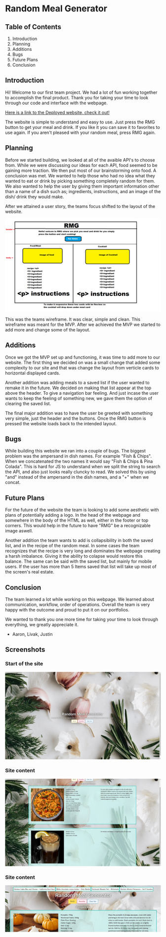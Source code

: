 # Random Meal Generator

## Table of Contents
1. Introduction
2. Planning
3. Additions
4. Bugs
5. Future Plans
6. Conclusion

## Introduction

Hi! Welcome to our first team project. We had a lot of fun working together to accomplish the final product. Thank you for taking your time to look through our code and interface with the webpage.

[Here is a link to the Deployed website, check it out!](https://huirayj.github.io/random-meal-generator/)

The website is simple to understand and easy to use. Just press the RMG button to get your meal and drink. If you like it you can save it to favorites to use again. If you aren't pleased with your random meal, press RMG again. 

## Planning

Before we started building, we looked at all of the avaible API's to choose from. While we were discussing our ideas for each API, food seemed to be gaining more traction. We then put most of our brainstorming onto food. A conclusion was met. We wanted to help those who had no idea what they wanted to eat or drink by picking something completely random for them. We also wanted to help the user by giving them important information other than a name of a dish such as; ingredients, instructions, and an image of the dish/ drink they would make. 

After we attained a user story, the teams focus shifted to the layout of the website. 

![wireframe of website](./assets/images/01-proj-wireframe.png)

This was the teams wireframe. It was clear, simple and clean. This wireframe was meant for the MVP. After we achieved the MVP we started to add more and change some of the layout.

## Additions 

Once we got the MVP set up and functioning, it was time to add more to our website. The first thing we decided on was a small change that added some complexity to our site and that was change the layout from verticle cards to horizontal displayed cards. 

Another addition was adding meals to a saved list if the user wanted to remake it in the future. We decided on making that list appear at the top above the header. To give a navigation bar feeling. And just incase the user wants to keep the feeling of something new, we gave them the option of clearing the saved list. 

The final major addition was to have the user be greeted with something very simple, just the header and the buttons. Once the RMG button is pressed the website loads back to the intended layout. 

## Bugs 

While building this website we ran into a couple of bugs. The biggest problem was the ampersand in dish names. For example "Fish & Chips". When we concatenated the two names it would say "Fish & Chips & Pina Colada". This is hard for JS to understand when we split the string to search the API, and also just looks really cluncky to read. We solved this by using "and" instead of the ampersand in the dish names, and a "+" when we concat.

## Future Plans

For the future of the website the team is looking to add some aesthetic with plans of potentially adding a logo. In the head of the webpage and somewhere in the body of the HTML as well, either in the footer or top corners. This would help in the future to have "RMG" be a recognizable image aswell.

Another addition the team wants to add is collapsibility in both the saved list, and in the recipe of the random meal. In some cases the team recognizes that the recipe is very long and dominates the webpage creating a harsh imbalance. Giving it the ability to colapse would restore this balance. The same can be said with the saved list, but mainly for mobile users. If the user has more than 5 Items saved that list will take up most of the screen's real estate.

## Conclusion

The team learned a lot while working on this webpage. We learned about communication, workflow, order of operations. Overall the team is very happy with the outcome and proud to put it on our portfolios. 

We wanted to thank you one more time for taking your time to look through everything, we greatly appreciate it.

- Aaron, Livak, Justin

## Screenshots
### Start of the site
![Start of the site](./assets/images/screenshots/screenshot-desktop-start.jpg)
### Site content
![Site content](./assets/images/screenshots/screenshot-desktop-content.jpg)
### Site content
![Favorite list](./assets/images/screenshots/screenshot-desktop-favorites.jpg)